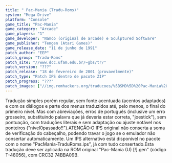 ```yaml
---
title: " Pac-Mania (Tradu-Roms)"
system: "Mega Drive"
platform: "Console"
game_title: "Pac-Mania"
game_category: "Arcade"
game_players: "1"
game_developer: "Namco (original de arcade) e Sculptured Software"
game_publisher: "Tengen (Atari Games)"
game_release_date: "11 de junho de 1991"
patch_author: "EEP"
patch_group: "Tradu-Roms"
patch_site: "//www.dcc.ufam.edu.br/~gbs/tr/"
patch_version: "???"
patch_release: "18 de fevereiro de 2001 (provavelmente)"
patch_type: "Patch IPS dentro de pacote ZIP"
patch_progress: "???"
patch_images: ["//img.romhackers.org/traducoes/%5BSMD%5D%20Pac-Mania%20-%20Tradu-Roms%20-%201.png","//img.romhackers.org/traducoes/%5BSMD%5D%20Pac-Mania%20-%20Tradu-Roms%20-%202.png","//img.romhackers.org/traducoes/%5BSMD%5D%20Pac-Mania%20-%20Tradu-Roms%20-%203.png"]
---
```

Tradução simples porém regular, sem fonte acentuada (acentos adaptados) e com os diálogos e parte dos menus traduzidos até, pelo menos, o final do primeiro nivel. Mas com abreviações, erros de português (inclusive um erro grosseiro, substituindo palavra que já deveria estar correta, "joestick"), sem pontuação, com traduções literais e sem adaptação ou ajuste notável nos ponteiros ("nivel0passado!!").ATENÇÃO:O IPS original não conserta a soma de verificação do cabeçalho, podendo travar o jogo se o emulador não consertar automaticamente. Um IPS alternativo está disponível no pacote com o nome "PacMania-TraduRoms.ips", já com tudo consertado.Esta tradução deve ser aplicada na ROM original "Pac-Mania (U) [!].gen" (código T-48056), com CRC32 74BBA09B.